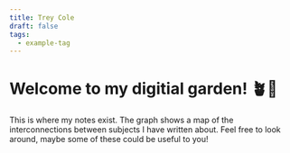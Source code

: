 ```yaml
---
title: Trey Cole
draft: false
tags:
  - example-tag
---
```


# Welcome to my digitial garden! 🪴🌱

This is where my notes exist. The graph shows a map of the interconnections between subjects I have written about. Feel free to look around, maybe some of these could be useful to you!
